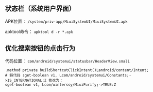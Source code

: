 ## 状态栏（系统用户界面）
APK位置： `/system/priv-app/MiuiSystemUI/MiuiSystemUI.apk`

apktool命令： `apktool d -r *.apk`

## 优化搜索按钮的点击行为
代码位置： `com/android/systemui/statusbar/HeaderView.smali`
```
.method private buildShortcutClickIntent()Landroid/content/Intent;
# 将代码 sget-boolean v1, Lcom/android/systemui/Constants;->IS_INTERNATIONAL:Z 修改为：
sget-boolean v1, Lcom/winterssy/MiuiPurify;->TRUE:Z
```

